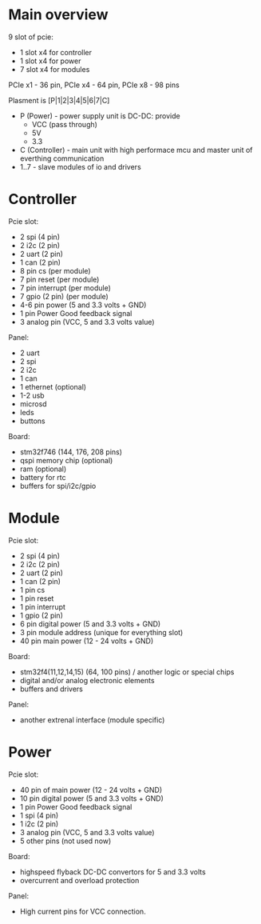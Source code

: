 Main overview
=============

9 slot of pcie:
 - 1 slot x4 for controller
 - 1 slot x4 for power
 - 7 slot x4 for modules
 
PCIe x1 - 36 pin, PCIe x4 - 64 pin, PCIe x8 - 98 pins

Plasment is [P|1|2|3|4|5|6|7|C]
 - P (Power) - power supply unit is DC-DC: provide
   - VCC (pass through)
   - 5V
   - 3.3
 - C (Controller) - main unit with high performace mcu and master unit of everthing communication
 - 1..7 - slave modules of io and drivers

Controller
==========

Pcie slot:
 - 2 spi (4 pin)
 - 2 i2c (2 pin)
 - 2 uart (2 pin)
 - 1 can (2 pin)
 - 8 pin cs (per module)
 - 7 pin reset (per module)
 - 7 pin interrupt (per module)
 - 7 gpio (2 pin) (per module)
 - 4-6 pin power (5 and 3.3 volts + GND)
 - 1 pin Power Good feedback signal
 - 3 analog pin (VCC, 5 and 3.3 volts value)

Panel:
  - 2 uart
  - 2 spi
  - 2 i2c
  - 1 can
  - 1 ethernet (optional)
  - 1-2 usb
  - microsd
  - leds
  - buttons

Board:
  - stm32f746 (144, 176, 208 pins)
  - qspi memory chip (optional)
  - ram (optional)
  - battery for rtc
  - buffers for spi/i2c/gpio

Module
======

Pcie slot:
 - 2 spi (4 pin)
 - 2 i2c (2 pin)
 - 2 uart (2 pin)
 - 1 can (2 pin)
 - 1 pin cs
 - 1 pin reset
 - 1 pin interrupt
 - 1 gpio (2 pin)
 - 6 pin digital power (5 and 3.3 volts + GND)
 - 3 pin module address (unique for everything slot)
 - 40 pin main power (12 - 24 volts + GND)

Board:
 - stm32f4(11,12,14,15) (64, 100 pins) / another logic or special chips
 - digital and/or analog electronic elements
 - buffers and drivers

Panel:
 - another extrenal interface (module specific)
 
Power
=====

Pcie slot:
 - 40 pin of main power (12 - 24 volts + GND)
 - 10 pin digital power (5 and 3.3 volts + GND)
 - 1 pin Power Good feedback signal
 - 1 spi (4 pin)
 - 1 i2c (2 pin)
 - 3 analog pin (VCC, 5 and 3.3 volts value)
 - 5 other pins (not used now)

Board:
 - highspeed flyback DC-DC convertors for 5 and 3.3 volts
 - overcurrent and overload protection

Panel:
 - High current pins for VCC connection.

